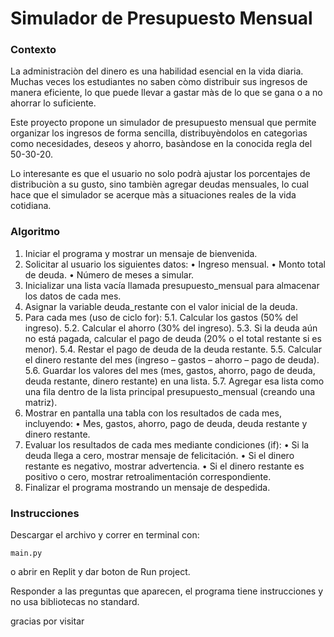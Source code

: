 # Simulador de Presupuesto Mensual

### Contexto
La administraciòn del dinero es una habilidad esencial en la vida diaria. Muchas veces los estudiantes no saben còmo distribuir sus ingresos de manera eficiente, lo que puede llevar a gastar màs de lo que se gana o a no ahorrar lo suficiente.

Este proyecto propone un simulador de presupuesto mensual que permite organizar los ingresos de forma sencilla, distribuyèndolos en categorìas como necesidades, deseos y ahorro, basàndose en la conocida regla del 50-30-20.

Lo interesante es que el usuario no solo podrà ajustar los porcentajes de distribuciòn a su gusto, sino tambièn agregar deudas mensuales, lo cual hace que el simulador se acerque màs a situaciones reales de la vida cotidiana.

### Algoritmo

1. Iniciar el programa y mostrar un mensaje de bienvenida.
2. Solicitar al usuario los siguientes datos:
   • Ingreso mensual.
   • Monto total de deuda.
   • Número de meses a simular.
3. Inicializar una lista vacía llamada presupuesto_mensual para almacenar los datos de cada mes.
4. Asignar la variable deuda_restante con el valor inicial de la deuda.
5. Para cada mes (uso de ciclo for):
   5.1. Calcular los gastos (50% del ingreso).
   5.2. Calcular el ahorro (30% del ingreso).
   5.3. Si la deuda aún no está pagada, calcular el pago de deuda (20% o el total restante si es menor).
   5.4. Restar el pago de deuda de la deuda restante.
   5.5. Calcular el dinero restante del mes (ingreso – gastos – ahorro – pago de deuda).
   5.6. Guardar los valores del mes (mes, gastos, ahorro, pago de deuda, deuda restante, dinero restante) en una lista.
   5.7. Agregar esa lista como una fila dentro de la lista principal presupuesto_mensual (creando una matriz).
6. Mostrar en pantalla una tabla con los resultados de cada mes, incluyendo:
   • Mes, gastos, ahorro, pago de deuda, deuda restante y dinero restante.
7. Evaluar los resultados de cada mes mediante condiciones (if):
   • Si la deuda llega a cero, mostrar mensaje de felicitación.
   • Si el dinero restante es negativo, mostrar advertencia.
   • Si el dinero restante es positivo o cero, mostrar retroalimentación correspondiente.
8. Finalizar el programa mostrando un mensaje de despedida.

### Instrucciones

Descargar el archivo y correr en terminal con:


    main.py
    
o abrir en Replit y dar boton de Run project.

Responder a las preguntas que aparecen, el programa tiene instrucciones y no usa bibliotecas no standard.

gracias por visitar
